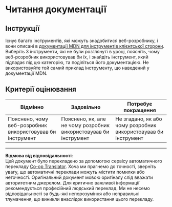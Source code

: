 <!--
CO_OP_TRANSLATOR_METADATA:
{
  "original_hash": "1ce4deaec80130d3a0a3c906568459fc",
  "translation_date": "2025-08-27T22:47:53+00:00",
  "source_file": "1-getting-started-lessons/1-intro-to-programming-languages/assignment.md",
  "language_code": "uk"
}
-->
# Читання документації

## Інструкції

Існує багато інструментів, які можуть знадобитися веб-розробнику, і вони описані в [документації MDN для інструментів клієнтської сторони](https://developer.mozilla.org/docs/Learn/Tools_and_testing/Understanding_client-side_tools/Overview). Виберіть 3 інструменти, які не були розглянуті в уроці, поясніть, чому веб-розробник використовував би їх, і знайдіть інструмент, який підпадає під цю категорію, та поділіться його документацією. Не використовуйте той самий приклад інструменту, що наведений у документації MDN.

## Критерії оцінювання

Відмінно | Задовільно | Потребує покращення
--- | --- | -- |
|Пояснено, чому веб-розробник використовував би інструмент| Пояснено, як, але не чому розробник використовував би інструмент| Не згадано, як або чому розробник використовував би інструмент  |

---

**Відмова від відповідальності**:  
Цей документ було перекладено за допомогою сервісу автоматичного перекладу [Co-op Translator](https://github.com/Azure/co-op-translator). Хоча ми прагнемо до точності, зверніть увагу, що автоматичні переклади можуть містити помилки або неточності. Оригінальний документ мовою оригіналу слід вважати авторитетним джерелом. Для критично важливої інформації рекомендується професійний людський переклад. Ми не несемо відповідальності за будь-які непорозуміння або неправильні тлумачення, що виникли внаслідок використання цього перекладу.